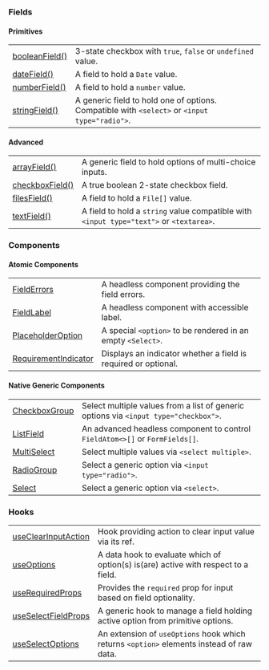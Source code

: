### Fields

#### Primitives

|                                                         |                                                                                               |
| ------------------------------------------------------- | --------------------------------------------------------------------------------------------- |
| [booleanField()](?path=/docs/fields-booleanfield--docs) | 3-state checkbox with `true`, `false` or `undefined` value.                                   |
| [dateField()](?path=/docs/fields-datefield--docs)       | A field to hold a `Date` value.                                                               |
| [numberField()](?path=/docs/fields-numberfield--docs)   | A field to hold a `number` value.                                                             |
| [stringField()](?path=/docs/fields-stringfield--docs)   | A generic field to hold one of options. Compatible with `<select>` or `<input type="radio">`. |

#### Advanced

|                                                                         |                                                                                         |
| ----------------------------------------------------------------------- | --------------------------------------------------------------------------------------- |
| [arrayField()](?path=/docs/fields-arrayfield--docs)                     | A generic field to hold options of multi-choice inputs.                                 |
| [checkboxField()](?path=/docs/fields-checkboxfield--docs#checkboxfield) | A true boolean 2-state checkbox field.                                                  |
| [filesField()](?path=/docs/fields-filesfield--docs)                     | A field to hold a `File[]` value.                                                       |
| [textField()](?path=/docs/fields-textfield--docs)                       | A field to hold a `string` value compatible with `<input type="text">` or `<textarea>`. |

### Components

#### Atomic Components

|                                                                           |                                                                |
| ------------------------------------------------------------------------- | -------------------------------------------------------------- |
| [FieldErrors](?path=/docs/components-fielderrors--docs)                   | A headless component providing the field errors.               |
| [FieldLabel](?path=/docs/components-fieldlabel--docs)                     | A headless component with accessible label.                    |
| [PlaceholderOption](?path=/docs/components-placeholderoption--docs)       | A special `<option>` to be rendered in an empty `<Select>`.    |
| [RequirementIndicator](?path=/docs/components-requirementindicator--docs) | Displays an indicator whether a field is required or optional. |

#### Native Generic Components

|                                                             |                                                                                      |
| ----------------------------------------------------------- | ------------------------------------------------------------------------------------ |
| [CheckboxGroup](?path=/docs/components-checkboxgroup--docs) | Select multiple values from a list of generic options via `<input type="checkbox">`. |
| [ListField](?path=/docs/components-listfield--docs)         | An advanced headless component to control `FieldAtom<>[]` or `FormFields[]`.         |
| [MultiSelect](?path=/docs/components-multiselect--docs)     | Select multiple values via `<select multiple>`.                                      |
| [RadioGroup](?path=/docs/components-radiogroup--docs)       | Select a generic option via `<input type="radio">`.                                  |
| [Select](?path=/docs/components-select--docs)               | Select a generic option via `<select>`.                                              |

### Hooks

|                                                                    |                                                                                          |
| ------------------------------------------------------------------ | ---------------------------------------------------------------------------------------- |
| [useClearInputAction](?path=/docs/hooks-useclearinputaction--docs) | Hook providing action to clear input value via its ref.                                  |
| [useOptions](?path=/docs/hooks-useoptions--docs)                   | A data hook to evaluate which of option(s) is(are) active with respect to a field.       |
| [useRequiredProps](?path=/docs/hooks-userequiredprops--docs)       | Provides the `required` prop for input based on field optionality.                       |
| [useSelectFieldProps](?path=/docs/hooks-useselectfieldprops--docs) | A generic hook to manage a field holding active option from primitive options.           |
| [useSelectOptions](?path=/docs/hooks-useselectoptions--docs)       | An extension of `useOptions` hook which returns `<option>` elements instead of raw data. |

